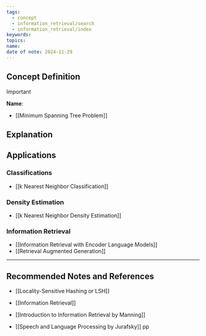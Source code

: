 ```yaml
---
tags:
  - concept
  - information_retrieval/search
  - information_retrieval/index
keywords: 
topics: 
name: 
date of note: 2024-11-29
---
```


## Concept Definition

>[!important]
>**Name**: 


- [[Minimum Spanning Tree Problem]]


## Explanation


## Applications

### Classifications

- [[k Nearest Neighbor Classification]]

### Density Estimation

- [[k Nearest Neighbor Density Estimation]]

### Information Retrieval

- [[Information Retrieval with Encoder Language Models]]
- [[Retrieval Augmented Generation]]


-----------
##  Recommended Notes and References


- [[Locality-Sensitive Hashing or LSH]]
- [[Information Retrieval]]

- [[Introduction to Information Retrieval by Manning]]
- [[Speech and Language Processing by Jurafsky]] pp